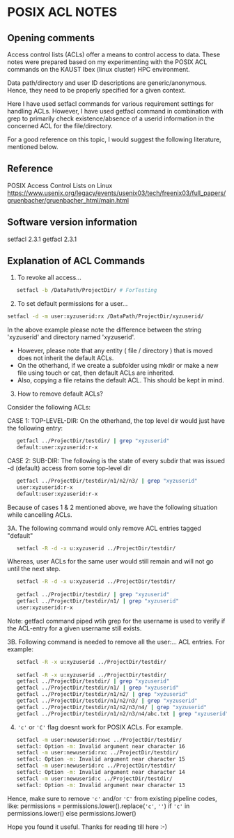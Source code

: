 

# POSIX ACL NOTES


## Opening comments

Access control lists (ACLs) offer a means to control access to data. These notes were prepared based on my experimenting with the 
POSIX ACL commands on the KAUST Ibex (linux cluster) HPC environment. 

Data path/directory and user ID descriptions are generic/anonymous. Hence, they need to be properly specified for a given context.  

Here I have used setfacl commands for various requirement settings for handling ACLs. However, I have used getfacl command in 
combination with grep to primarily check existence/absence of a userid information in the concerned ACL for the 
file/directory. 

For a good reference on this topic, I would suggest the following literature, mentioned below. 


## Reference

POSIX Access Control Lists on Linux
https://www.usenix.org/legacy/events/usenix03/tech/freenix03/full_papers/gruenbacher/gruenbacher_html/main.html


## Software version information

setfacl 2.3.1
getfacl 2.3.1


## Explanation of ACL Commands

1. To revoke all access...

```bash
   setfacl -b /DataPath/ProjectDir/ # ForTesting
```

2. To set default permissions for a user...

```bash
setfacl -d -m user:xyzuserid:rx /DataPath/ProjectDir/xyzuserid/
```

In the above example please note the difference between the string 'xyzuserid' and directory named 'xyzuserid'.

* However, please note that any entity ( file / directory ) that is moved does not inherit the default ACLs. 
* On the otherhand, if we create a subfolder using mkdir or make a new file using touch or cat, then default ACLs 
are inherited. 
* Also, copying a file retains the default ACL. This should be kept in mind. 

3. How to remove default ACLs?

Consider the following ACLs:

CASE 1: TOP-LEVEL-DIR: On the otherhand, the top level dir would just have the following entry:

```bash
   getfacl ../ProjectDir/testdir/ | grep "xyzuserid"
   default:user:xyzuserid:r-x
```

CASE 2: SUB-DIR: The following is the state of every subdir that was issued -d (default) access from some top-level dir

```bash
   getfacl ../ProjectDir/testdir/n1/n2/n3/ | grep "xyzuserid"
   user:xyzuserid:r-x
   default:user:xyzuserid:r-x
```

Because of cases 1 & 2 mentioned above, we have the following situation while cancelling ACLs. 

3A. The following command would only remove ACL entries tagged "default"

```bash
   setfacl -R -d -x u:xyzuserid ../ProjectDir/testdir/
```

Whereas, user ACLs for the same user would still remain and will not go until the next step.

```bash
   setfacl -R -d -x u:xyzuserid ../ProjectDir/testdir/
   
   getfacl ../ProjectDir/testdir/ | grep "xyzuserid"
   getfacl ../ProjectDir/testdir/n1/ | grep "xyzuserid"
   user:xyzuserid:r-x
```

Note: getfacl command piped wtih grep for the username is used to verify if the ACL-entry for a given username still exists. 

3B. Following command is needed to remove all the user:... ACL entries. For example:

```bash
   setfacl -R -x u:xyzuserid ../ProjectDir/testdir/
   
   setfacl -R -x u:xyzuserid ../ProjectDir/testdir/
   getfacl ../ProjectDir/testdir/ | grep "xyzuserid"
   getfacl ../ProjectDir/testdir/n1/ | grep "xyzuserid"
   getfacl ../ProjectDir/testdir/n1/n2/ | grep "xyzuserid"
   getfacl ../ProjectDir/testdir/n1/n2/n3/ | grep "xyzuserid"
   getfacl ../ProjectDir/testdir/n1/n2/n3/n4/ | grep "xyzuserid"
   getfacl ../ProjectDir/testdir/n1/n2/n3/n4/abc.txt | grep "xyzuserid"
```

4. `'c'` or `'C'` flag doesnt work for POSIX ACLs. For example.

```bash
   setfacl -m user:newuserid:rxwc ../ProjectDir/testdir/
   setfacl: Option -m: Invalid argument near character 16
   setfacl -m user:newuserid:rxc ../ProjectDir/testdir/
   setfacl: Option -m: Invalid argument near character 15
   setfacl -m user:newuserid:rc ../ProjectDir/testdir/
   setfacl: Option -m: Invalid argument near character 14
   setfacl -m user:newuserid:c ../ProjectDir/testdir/
   setfacl: Option -m: Invalid argument near character 13
```

Hence, make sure to remove `'c'` and/or `'C'` from existing pipeline codes, like:
permissions = permissions.lower().replace(`'c'`, `''`) if `'c'` in permissions.lower() else permissions.lower()

Hope you found it useful. Thanks for reading till here :-)
